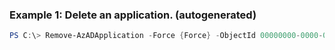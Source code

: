 ### Example 1: Delete an application. (autogenerated)
```powershell
PS C:\> Remove-AzADApplication -Force {Force} -ObjectId 00000000-0000-0000-0000-000000000000
```

